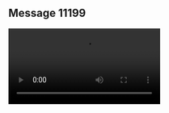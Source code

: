 ## Message 11199



![Video](https://data.iron-swords.co.il/2024/August/31/https://data.iron-swords.co.il/2024/August/31/11199/11199_media.mp4)
